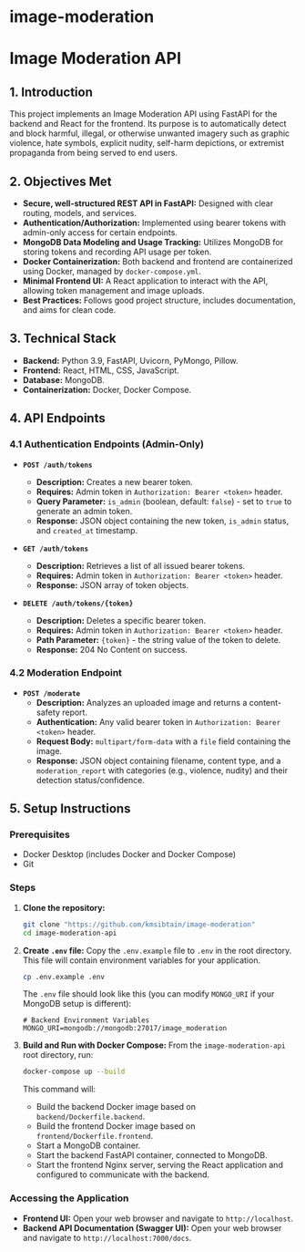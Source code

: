 # image-moderation
# Image Moderation API

## 1. Introduction
This project implements an Image Moderation API using FastAPI for the backend and React for the frontend. Its purpose is to automatically detect and block harmful, illegal, or otherwise unwanted imagery such as graphic violence, hate symbols, explicit nudity, self-harm depictions, or extremist propaganda from being served to end users.

## 2. Objectives Met
* **Secure, well-structured REST API in FastAPI:** Designed with clear routing, models, and services.
* **Authentication/Authorization:** Implemented using bearer tokens with admin-only access for certain endpoints.
* **MongoDB Data Modeling and Usage Tracking:** Utilizes MongoDB for storing tokens and recording API usage per token.
* **Docker Containerization:** Both backend and frontend are containerized using Docker, managed by `docker-compose.yml`.
* **Minimal Frontend UI:** A React application to interact with the API, allowing token management and image uploads.
* **Best Practices:** Follows good project structure, includes documentation, and aims for clean code.

## 3. Technical Stack
* **Backend:** Python 3.9, FastAPI, Uvicorn, PyMongo, Pillow.
* **Frontend:** React, HTML, CSS, JavaScript.
* **Database:** MongoDB.
* **Containerization:** Docker, Docker Compose.


## 4. API Endpoints

### 4.1 Authentication Endpoints (Admin-Only)

* **`POST /auth/tokens`**
    * **Description:** Creates a new bearer token.
    * **Requires:** Admin token in `Authorization: Bearer <token>` header.
    * **Query Parameter:** `is_admin` (boolean, default: `false`) - set to `true` to generate an admin token.
    * **Response:** JSON object containing the new token, `is_admin` status, and `created_at` timestamp.

* **`GET /auth/tokens`**
    * **Description:** Retrieves a list of all issued bearer tokens.
    * **Requires:** Admin token in `Authorization: Bearer <token>` header.
    * **Response:** JSON array of token objects.

* **`DELETE /auth/tokens/{token}`**
    * **Description:** Deletes a specific bearer token.
    * **Requires:** Admin token in `Authorization: Bearer <token>` header.
    * **Path Parameter:** `{token}` - the string value of the token to delete.
    * **Response:** 204 No Content on success.

### 4.2 Moderation Endpoint

* **`POST /moderate`**
    * **Description:** Analyzes an uploaded image and returns a content-safety report.
    * **Authentication:** Any valid bearer token in `Authorization: Bearer <token>` header.
    * **Request Body:** `multipart/form-data` with a `file` field containing the image.
    * **Response:** JSON object containing filename, content type, and a `moderation_report` with categories (e.g., violence, nudity) and their detection status/confidence.


## 5. Setup Instructions

### Prerequisites
* Docker Desktop (includes Docker and Docker Compose)
* Git

### Steps

1.  **Clone the repository:**
    ```bash
    git clone "https://github.com/kmsibtain/image-moderation"
    cd image-moderation-api
    ```

2.  **Create `.env` file:**
    Copy the `.env.example` file to `.env` in the root directory. This file will contain environment variables for your application.
    ```bash
    cp .env.example .env
    ```
    The `.env` file should look like this (you can modify `MONGO_URI` if your MongoDB setup is different):
    ```
    # Backend Environment Variables
    MONGO_URI=mongodb://mongodb:27017/image_moderation
    ```

3.  **Build and Run with Docker Compose:** 
    From the `image-moderation-api` root directory, run:
    ```bash
    docker-compose up --build
    ```
    This command will:
    * Build the backend Docker image based on `backend/Dockerfile.backend`.
    * Build the frontend Docker image based on `frontend/Dockerfile.frontend`.
    * Start a MongoDB container.
    * Start the backend FastAPI container, connected to MongoDB.
    * Start the frontend Nginx server, serving the React application and configured to communicate with the backend.

### Accessing the Application

* **Frontend UI:** Open your web browser and navigate to `http://localhost`.
* **Backend API Documentation (Swagger UI):** Open your web browser and navigate to `http://localhost:7000/docs`.

